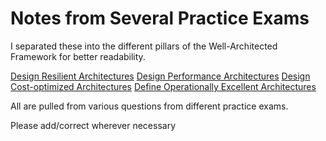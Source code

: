 # Notes from Several Practice Exams

I separated these into the different pillars of the Well-Architected Framework for better readability.

[Design Resilient Architectures](Design-Resilient-Architectures.md)
[Design Performance Architectures](Design-Performance-Architectures.md)
[Design Cost-optimized Architectures](Design-Cost-Optimized-Architectures.md)
[Define Operationally Excellent Architectures](Define-Operationally-Excellent-Architectures.md)

All are pulled from various questions from different practice exams.

Please add/correct wherever necessary